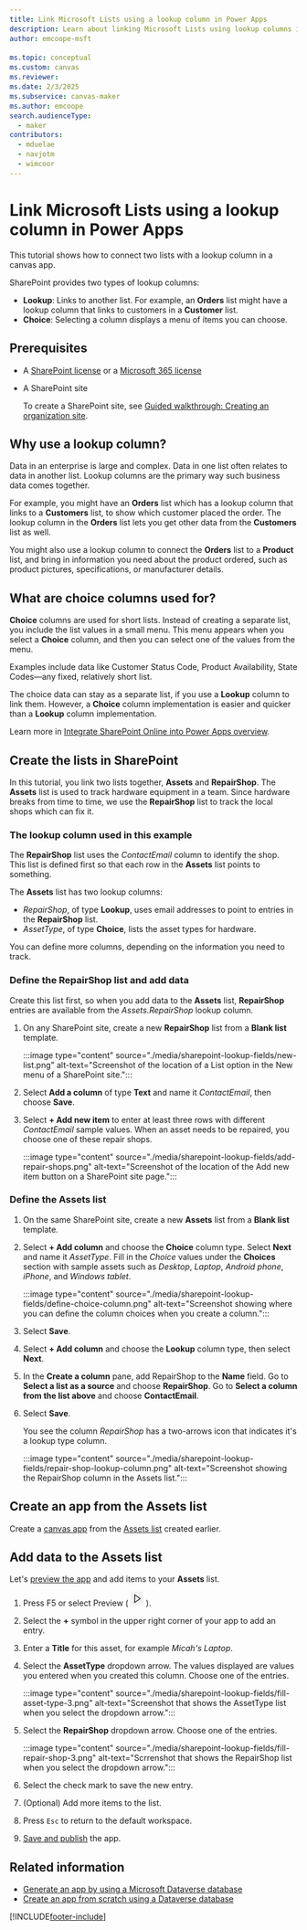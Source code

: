 ```yaml
---
title: Link Microsoft Lists using a lookup column in Power Apps
description: Learn about linking Microsoft Lists using lookup columns in Microsoft Power Apps.
author: emcoope-msft

ms.topic: conceptual
ms.custom: canvas
ms.reviewer: 
ms.date: 2/3/2025
ms.subservice: canvas-maker
ms.author: emcoope
search.audienceType: 
  - maker
contributors:
  - mduelae
  - navjotm
  - wimcoor
---
```


# Link Microsoft Lists using a lookup column in Power Apps

This tutorial shows how to connect two lists with a lookup column in a canvas app.

SharePoint provides two types of lookup columns:

- **Lookup**: Links to another list. For example, an **Orders** list might have a lookup column that links to customers in a **Customer** list.
- **Choice**: Selecting a column displays a menu of items you can choose.

## Prerequisites

- A [SharePoint license](https://www.microsoft.com/en-us/microsoft-365/sharepoint/compare-sharepoint-plans?msockid=142399bb7d966f5511fe8cc47c2c6ec1) or a [Microsoft 365 license](https://www.microsoft.com/en-us/microsoft-365/business/compare-all-microsoft-365-business-products?msockid=142399bb7d966f5511fe8cc47c2c6ec1)
- A SharePoint site

  To create a SharePoint site, see [Guided walkthrough: Creating an organization site](/sharepoint/guided-walkthrough-creating-organization-site).

## Why use a lookup column?

Data in an enterprise is large and complex. Data in one list often relates to data in another list. Lookup columns are the primary way such business data comes together.

For example, you might have an **Orders** list which has a lookup column that links to a **Customers** list, to show which customer placed the order. The lookup column in the **Orders** list lets you get other data from the **Customers** list as well.

You might also use a lookup column to connect the **Orders** list to a **Product** list, and bring in information you need about the product ordered, such as product pictures, specifications, or manufacturer details.

## What are choice columns used for?

**Choice** columns are used for short lists. Instead of  creating a separate list, you include the list values in a small menu. This menu appears when you select a **Choice** column, and then you can select one of the values from the menu.

Examples include data like Customer Status Code, Product Availability, State Codes—any fixed, relatively short list.

The choice data can stay as a separate list, if you use a **Lookup** column to link them. However, a **Choice** column implementation is easier and quicker than a **Lookup** column implementation.

Learn more in [Integrate SharePoint Online into Power Apps overview](sharepoint-list-integration-overview.md).

## Create the lists in SharePoint

In this tutorial, you link two lists together, **Assets** and **RepairShop**. The **Assets** list is used to track hardware equipment in a team. Since hardware breaks from time to time, we use the **RepairShop** list to track the local shops which can fix it.

### The lookup column used in this example

The **RepairShop** list uses the *ContactEmail* column to identify the shop. This list is defined first so that each row in the **Assets** list points to something.

The **Assets** list has two lookup columns:

- *RepairShop*, of type **Lookup**, uses email addresses to point to entries in the **RepairShop** list.
- *AssetType*, of type **Choice**, lists the asset types for hardware.

You can define more columns, depending on the information you need to track.

### Define the RepairShop list and add data

Create this list first, so when you add data to the **Assets** list, **RepairShop** entries are available from the *Assets.RepairShop* lookup column.

1. On any SharePoint site, create a new **RepairShop** list from a **Blank list** template.

    :::image type="content" source="./media/sharepoint-lookup-fields/new-list.png" alt-text="Screenshot of the location of a List option in the New menu of a SharePoint site.":::
1. Select **Add a column** of type **Text** and name it *ContactEmail*, then choose **Save**.
1. Select **+ Add new item** to enter at least three rows with different *ContactEmail* sample values. When an asset needs to be repaired, you choose one of these repair shops.

    :::image type="content" source="./media/sharepoint-lookup-fields/add-repair-shops.png" alt-text="Screenshot of the location of the Add new item button on a SharePoint site page.":::

### Define the Assets list

1. On the same SharePoint site, create a new **Assets** list from a **Blank list** template.
1. Select **+ Add column** and choose the **Choice** column type. Select **Next** and name it *AssetType*. Fill in the *Choice* values under the **Choices** section with sample assets such as *Desktop*, *Laptop*, *Android phone*, *iPhone*, and *Windows tablet*.

    :::image type="content" source="./media/sharepoint-lookup-fields/define-choice-column.png" alt-text="Screenshot showing where you can define the column choices when you create a column.":::
1. Select **Save**.
1. Select **+ Add column** and choose the **Lookup** column type, then select **Next**.
1. In the **Create a column** pane, add RepairShop to the **Name** field. Go to **Select a list as a source** and choose **RepairShop**. Go to **Select a column from the list above** and choose **ContactEmail**.
1. Select **Save**.

   You see the column *RepairShop* has a two-arrows icon that indicates it's a lookup type column.

   :::image type="content" source="./media/sharepoint-lookup-fields/repair-shop-lookup-column.png" alt-text="Screenshot showing the RepairShop column in the Assets list.":::

## Create an app from the Assets list

Create a [canvas app](app-from-sharepoint.md) from the [Assets list](#define-the-assets-list) created earlier.

## Add data to the Assets list

Let's [preview the app](preview-app.md) and add items to your **Assets** list.

1. Press F5 or select Preview ( ![Preview icon.](./media/sharepoint-lookup-fields/preview.png) ).

2. Select the **+** symbol in the upper right corner of your app to add an entry.

3. Enter a **Title** for this asset, for example *Micah's Laptop*.

4. Select the **AssetType** dropdown arrow. The values displayed are values you entered when you created this column. Choose one of the entries.

   :::image type="content" source="./media/sharepoint-lookup-fields/fill-asset-type-3.png" alt-text="Screenshot that shows the AssetType list when you select the dropdown arrow.":::

5. Select the **RepairShop** dropdown arrow. Choose one of the entries.

   :::image type="content" source="./media/sharepoint-lookup-fields/fill-repair-shop-3.png" alt-text="Scrrenshot that shows the RepairShop list when you select the dropdown arrow.":::

6. Select the check mark to save the new entry.

7. (Optional) Add more items to the list.

8. Press `Esc` to return to the default workspace.

9. [Save and publish](save-publish-app.md) the app.

## Related information

- [Generate an app by using a Microsoft Dataverse database](data-platform-create-app.md)
- [Create an app from scratch using a Dataverse database](data-platform-create-app-scratch.md)

[!INCLUDE[footer-include](../../includes/footer-banner.md)]
